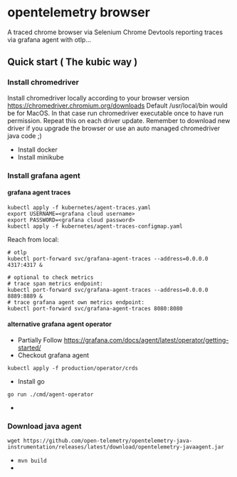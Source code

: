 # opentelemetry browser

A traced chrome browser via Selenium Chrome Devtools reporting traces via grafana agent with otlp...

## Quick start ( The kubic way )

### Install chromedriver
Install chromedriver locally according to your browser version https://chromedriver.chromium.org/downloads
Default /usr/local/bin would be for MacOS. In that case run chromedriver executable once to have run permission. 
Repeat this on each driver update. Remember to download new driver if you upgrade the browser or use an auto managed chromedriver java code ;)

- Install docker
- Install minikube

### Install grafana agent 
#### grafana agent traces
```shell
kubectl apply -f kubernetes/agent-traces.yaml
export USERNAME=<grafana cloud username>
export PASSWORD=<grafana cloud password>
kubectl apply -f kubernetes/agent-traces-configmap.yaml
```
Reach from local:
```shell
# otlp
kubectl port-forward svc/grafana-agent-traces --address=0.0.0.0 4317:4317 &

# optional to check metrics
# trace span metrics endpoint:
kubectl port-forward svc/grafana-agent-traces --address=0.0.0.0 8889:8889 &
# trace grafana agent own metrics endpoint:
kubectl port-forward svc/grafana-agent-traces 8080:8080

```

#### alternative grafana agent operator
  - Partially Follow https://grafana.com/docs/agent/latest/operator/getting-started/ 
  - Checkout grafana agent
  ```shell
  kubectl apply -f production/operator/crds
  ```
  - Install go
  ```shell
  go run ./cmd/agent-operator
  ```
  - 
  ### Download java agent
  ```shell
wget https://github.com/open-telemetry/opentelemetry-java-instrumentation/releases/latest/download/opentelemetry-javaagent.jar
```
  - ```mvn build```
  - 
